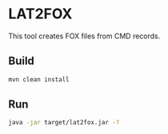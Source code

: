 LAT2FOX
=======
This tool creates FOX files from CMD records.

Build
-----
```sh
mvn clean install
```

Run
---
```sh
java -jar target/lat2fox.jar -?
```